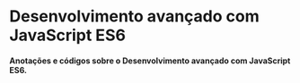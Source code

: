 # Desenvolvimento avançado com JavaScript ES6
#### Anotações e códigos sobre o Desenvolvimento avançado com JavaScript ES6. 
